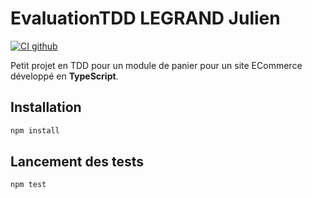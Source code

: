 # EvaluationTDD LEGRAND Julien
[![CI github](https://github.com/Jupower38300/LEGRAND-Julien-Pratique/actions/workflows/CI.yml/badge.svg)](https://github.com/Jupower38300/LEGRAND-Julien-Pratique/actions/workflows/CI.yml)

Petit projet en TDD pour un module de panier pour un site ECommerce développé en **TypeScript**.

## Installation

```bash
npm install
```
## Lancement des tests

```bash
npm test
```
